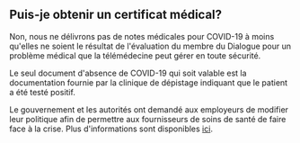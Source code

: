 ## Puis-je obtenir un certificat médical?

Non, nous ne délivrons pas de notes médicales pour COVID-19 à moins qu'elles ne soient le résultat de l'évaluation du membre du Dialogue pour un problème médical que la télémédecine peut gérer en toute sécurité.

Le seul document d'absence de COVID-19 qui soit valable est la documentation fournie par la clinique de dépistage indiquant que le patient a été testé positif.

Le gouvernement et les autorités ont demandé aux employeurs de modifier leur politique afin de permettre aux fournisseurs de soins de santé de faire face à la crise. Plus d'informations sont disponibles [ici](https://www.c19.ca/).
